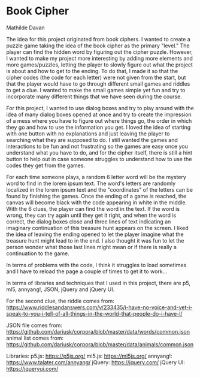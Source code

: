 # Book Cipher

Mathilde Davan

The idea for this project originated from book ciphers. I wanted to create a puzzle game taking the idea of the book cipher as the primary "level." The player can find the hidden word by figuring out the cipher puzzle. However, I wanted to make my project more interesting by adding more elements and more games/puzzles, letting the player to slowly figure out what the project is about and how to get to the ending. To do that, I made it so that the cipher codes (the code for each letter) were not given from the start, but that the player would have to go through different small games and riddles to get a clue. I wanted to make the small games simple yet fun and try to incorporate many different things that we have seen during the course.

For this project, I wanted to use dialog boxes and try to play around with the idea of many dialog boxes opened at once and try to create the impression of a mess where you have to figure out where things go, the order in which they go and how to use the information you get. I loved the idea of starting with one button with no explanations and just leaving the player to searching what they are supposed to do. I still wanted the games and interactions to be fun and not frustrating so the games are easy once you understand what you have to do, and for the cipher itself, there is still a hint button to help out in case someone struggles to understand how to use the codes they get from the games.

For each time someone plays, a random 6 letter word will be the mystery word to find in the lorem ipsum text. The word's letters are randomly localized in the lorem ipsum text and the "coordinates" of the letters can be found by finishing the games. Once the ending of a game is reached, the canvas will become black with the code appearing in white in the middle. With the 6 clues, the player can find the word in the text. If the word is wrong, they can try again until they get it right, and when the word is correct, the dialog boxes close and three lines of text indicating an imaginary continuation of this treasure hunt appears on the screen.
I liked the idea of leaving the ending opened to let the player imagine what the treasure hunt might lead to in the end. I also thought it was fun to let the person wonder what those last lines might mean or if there is really a continuation to the game.

In terms of problems with the code, I think it struggles to load sometimes and I have to reload the page a couple of times to get it to work...

In terms of libraries and techniques that I used in this project, there are p5, ml5, annyang!, JSON, jQuery and jQuery UI.

For the second clue, the riddle comes from: https://www.riddlesandanswers.com/v/233435/i-have-no-voice-and-yet-i-speak-to-you-i-tell-of-all-things-in-the-world-that-people-do-i-have-l/

JSON file comes from: https://github.com/dariusk/corpora/blob/master/data/words/common.json
animal list comes from: https://github.com/dariusk/corpora/blob/master/data/animals/common.json

Libraries:
p5.js: https://p5js.org/
ml5.js: https://ml5js.org/
annyang!: https://www.talater.com/annyang/
jQuery: https://jquery.com/
jQuery UI: https://jqueryui.com/
